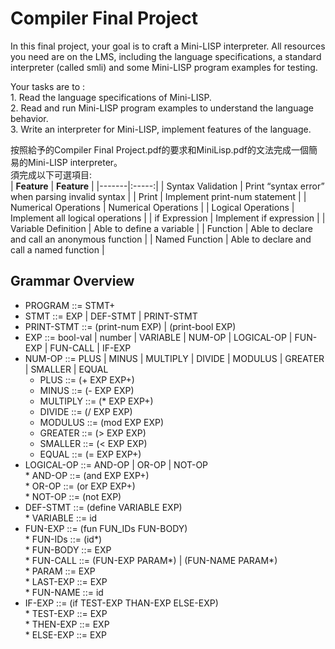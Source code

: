 # Compiler Final Project
In this final project, your goal is to craft a Mini-LISP interpreter. All resources you need are on the LMS, including the language specifications, a standard interpreter (called smli) and some Mini-LISP program examples for testing. 
  
Your tasks are to :  
    1. Read the language specifications of Mini-LISP.  
    2. Read and run Mini-LISP program examples to understand the language behavior.  
    3. Write an interpreter for Mini-LISP, implement features of the language.  

按照給予的Compiler Final Project.pdf的要求和MiniLisp.pdf的文法完成一個簡易的Mini-LISP interpreter。  
須完成以下可選項目:  
| **Feature** | **Feature** |
|-------|:-----:|
| Syntax Validation | Print “syntax error” when parsing invalid syntax |
| Print | Implement print-num statement |
| Numerical Operations | Numerical Operations |
| Logical Operations | Implement all logical operations |
| if Expression | Implement if expression |
| Variable Definition | Able to define a variable  |
| Function | Able to declare and call an anonymous function |
| Named Function | Able to declare and call a named function |

## Grammar Overview
* PROGRAM ::= STMT+  
* STMT ::= EXP | DEF-STMT | PRINT-STMT  
* PRINT-STMT ::= (print-num EXP) | (print-bool EXP)  
* EXP ::= bool-val | number | VARIABLE | NUM-OP | LOGICAL-OP | FUN-EXP | FUN-CALL | IF-EXP  
* NUM-OP ::= PLUS | MINUS | MULTIPLY | DIVIDE | MODULUS | GREATER | SMALLER | EQUAL  
	* PLUS ::= (+ EXP EXP+)  
	* MINUS ::= (- EXP EXP)  
	* MULTIPLY ::= (* EXP EXP+)  
	* DIVIDE ::= (/ EXP EXP)  
	* MODULUS ::= (mod EXP EXP)  
	* GREATER ::= (> EXP EXP)  
	* SMALLER ::= (< EXP EXP)  
	* EQUAL ::= (= EXP EXP+)  
* LOGICAL-OP ::= AND-OP | OR-OP | NOT-OP  
        * AND-OP ::= (and EXP EXP+)  
        * OR-OP ::= (or EXP EXP+)  
        * NOT-OP ::= (not EXP)  
* DEF-STMT ::= (define VARIABLE EXP)  
        * VARIABLE ::= id  
* FUN-EXP ::= (fun FUN_IDs FUN-BODY)  
        * FUN-IDs ::= (id*)  
        * FUN-BODY ::= EXP  
        * FUN-CALL ::= (FUN-EXP PARAM*) | (FUN-NAME PARAM*)  
        * PARAM ::= EXP  
        * LAST-EXP ::= EXP  
        * FUN-NAME ::= id  
* IF-EXP ::= (if TEST-EXP THAN-EXP ELSE-EXP)  
        * TEST-EXP ::= EXP  
        * THEN-EXP ::= EXP  
        * ELSE-EXP ::= EXP  
